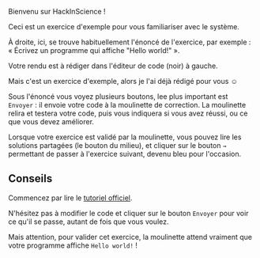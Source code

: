 Bienvenu sur HackInScience !

Ceci est un exercice d'exemple pour vous familiariser avec le système.

À droite, ici, se trouve habituellement l'énoncé de l'exercice, par
exemple : « Écrivez un programme qui affiche "Hello world!" ».

Votre rendu est à rédiger dans l'éditeur de code (noir) à gauche.

Mais c'est un exercice d'exemple, alors je l'ai déjà rédigé pour vous ☺

Sous l'énoncé vous voyez plusieurs boutons, lee plus important est
 `Envoyer` : il envoie votre code à la moulinette de correction. La
 moulinette relira et testera votre code, puis vous indiquera si vous
 avez réussi, ou ce que vous devez améliorer.

Lorsque votre exercice est validé par la moulinette, vous pouvez lire
les solutions partagées (le bouton du milieu), et cliquer sur le
bouton `→` permettant de passer à l'exercice suivant, devenu bleu pour
l'occasion.


## Conseils

Commencez par lire le [tutoriel officiel](https://docs.python.org/fr/3/tutorial/).

N'hésitez pas à modifier le code et cliquer sur le bouton `Envoyer`
pour voir ce qu'il se passe, autant de fois que vous voulez.

Mais attention, pour valider cet exercice, la moulinette attend
vraiment que votre programme affiche `Hello world!` !
